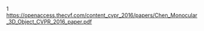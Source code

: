 1 https://openaccess.thecvf.com/content_cvpr_2016/papers/Chen_Monocular_3D_Object_CVPR_2016_paper.pdf
